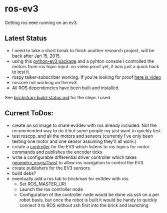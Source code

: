 ros-ev3
=======

Getting ros ~~core~~ running on an ev3.

Latest Status
------

- I need to take a short break to finish another research project, will be back after Jan 15, 2015. 
- using this [python-ev3 package](https://github.com/topikachu/python-ev3) and a pyhton console I controlled the motors from ros topic input. no video proof yet, it was just a quick hack to test it. 
- rospy talker-subscriber working. If you're looking for proof [here is video](http://youtu.be/ZgA7DgbuVEs)
- roscore not working on the ev3
- All ROS dependencies have been built and installed. 

See [brickstrap-build-status.md](https://github.com/moriarty/ros-ev3/blob/master/brickstrap-build-status.md) for the steps I used.

Current ToDos:
------

- create an sd image to share ev3dev with ros already included. Not the recommended way to do it but some people my just want to quickly test.
- test roscpp, and all the motors and sensors (currently I've only been testing one motor and one sensor assuming they'll all work.)
- create a [controller](http://wiki.ros.org/ros_control#Overview) for the EV3 which listens to ros topics for motor commands and publishes the encoder ticks
- write a configurable differential driver controller which takes [geometry_msgs/Twist](http://wiki.ros.org/geometry_msgs) to allow ros navigation to control the EV3.
- create publishers for the EV3 sensors
- build debs?
- eventually add a ros tab to brickman for ev3dev with ros. 
  - Set ROS_MASTER_URI 
  - Launch the ros controller node
  - Configuration of the controller node would be done via ssh on a per robot basis, but once the robot is built it would be handy to quickly connect it to ROS without ssh first into the brick and launching
